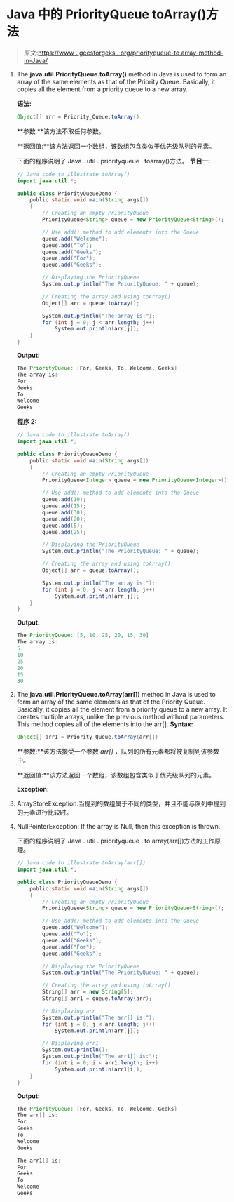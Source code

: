 # Java 中的 PriorityQueue toArray()方法

> 原文:[https://www . geesforgeks . org/priorityqueue-to array-method-in-Java/](https://www.geeksforgeeks.org/priorityqueue-toarray-method-in-java/)

1.  The **java.util.PriorityQueue.toArray()** method in Java is used to form an array of the same elements as that of the Priority Queue. Basically, it copies all the element from a priority queue to a new array.

    **语法:**

    ```java
    Object[] arr = Priority_Queue.toArray()
    ```

    **参数:**该方法不取任何参数。

    **返回值:**该方法返回一个数组，该数组包含类似于优先级队列的元素。

    下面的程序说明了 Java . util . priorityqueue . toarray()方法。
    **节目一:**

    ```java
    // Java code to illustrate toArray()
    import java.util.*;

    public class PriorityQueueDemo {
        public static void main(String args[])
        {
            // Creating an empty PriorityQueue
            PriorityQueue<String> queue = new PriorityQueue<String>();

            // Use add() method to add elements into the Queue
            queue.add("Welcome");
            queue.add("To");
            queue.add("Geeks");
            queue.add("For");
            queue.add("Geeks");

            // Displaying the PriorityQueue
            System.out.println("The PriorityQueue: " + queue);

            // Creating the array and using toArray()
            Object[] arr = queue.toArray();

            System.out.println("The array is:");
            for (int j = 0; j < arr.length; j++)
                System.out.println(arr[j]);
        }
    }
    ```

    **Output:**

    ```java
    The PriorityQueue: [For, Geeks, To, Welcome, Geeks]
    The array is:
    For
    Geeks
    To
    Welcome
    Geeks

    ```

    **程序 2:**

    ```java
    // Java code to illustrate toArray()
    import java.util.*;

    public class PriorityQueueDemo {
        public static void main(String args[])
        {
            // Creating an empty PriorityQueue
            PriorityQueue<Integer> queue = new PriorityQueue<Integer>();

            // Use add() method to add elements into the Queue
            queue.add(10);
            queue.add(15);
            queue.add(30);
            queue.add(20);
            queue.add(5);
            queue.add(25);

            // Displaying the PriorityQueue
            System.out.println("The PriorityQueue: " + queue);

            // Creating the array and using toArray()
            Object[] arr = queue.toArray();

            System.out.println("The array is:");
            for (int j = 0; j < arr.length; j++)
                System.out.println(arr[j]);
        }
    }
    ```

    **Output:**

    ```java
    The PriorityQueue: [5, 10, 25, 20, 15, 30]
    The array is:
    5
    10
    25
    20
    15
    30

    ```

2.  The **java.util.PriorityQueue.toArray(arr[])** method in Java is used to form an array of the same elements as that of the Priority Queue. Basically, it copies all the element from a priority queue to a new array. It creates multiple arrays, unlike the previous method without parameters. This method copies all of the elements into the arr[].
    **Syntax:**

    ```java
    Object[] arr1 = Priority_Queue.toArray(arr[])
    ```

    **参数:**该方法接受一个参数 *arr[]* ，队列的所有元素都将被复制到该参数中。

    **返回值:**该方法返回一个数组，该数组包含类似于优先级队列的元素。

    **Exception:**

3.  ArrayStoreException:当提到的数组属于不同的类型，并且不能与队列中提到的元素进行比较时。
4.  NullPointerException: If the array is Null, then this exception is thrown.

    下面的程序说明了 Java . util . priorityqueue . to array(arr[])方法的工作原理。

    ```java
    // Java code to illustrate toArray(arr[])
    import java.util.*;

    public class PriorityQueueDemo {
        public static void main(String args[])
        {
            // Creating an empty PriorityQueue
            PriorityQueue<String> queue = new PriorityQueue<String>();

            // Use add() method to add elements into the Queue
            queue.add("Welcome");
            queue.add("To");
            queue.add("Geeks");
            queue.add("For");
            queue.add("Geeks");

            // Displaying the PriorityQueue
            System.out.println("The PriorityQueue: " + queue);

            // Creating the array and using toArray()
            String[] arr = new String[5];
            String[] arr1 = queue.toArray(arr);

            // Displaying arr
            System.out.println("The arr[] is:");
            for (int j = 0; j < arr.length; j++)
                System.out.println(arr[j]);

            // Displaying arr1
            System.out.println();    
            System.out.println("The arr1[] is:");
            for (int i = 0; i < arr1.length; i++)
                System.out.println(arr1[i]);
        }
    }
    ```

    **Output:**

    ```java
    The PriorityQueue: [For, Geeks, To, Welcome, Geeks]
    The arr[] is:
    For
    Geeks
    To
    Welcome
    Geeks

    The arr1[] is:
    For
    Geeks
    To
    Welcome
    Geeks

    ```